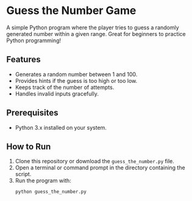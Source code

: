 # Guess the Number Game

A simple Python program where the player tries to guess a randomly generated number within a given range. Great for beginners to practice Python programming!

## Features
- Generates a random number between 1 and 100.
- Provides hints if the guess is too high or too low.
- Keeps track of the number of attempts.
- Handles invalid inputs gracefully.

## Prerequisites
- Python 3.x installed on your system.

## How to Run
1. Clone this repository or download the `guess_the_number.py` file.
2. Open a terminal or command prompt in the directory containing the script.
3. Run the program with:
   ```bash
   python guess_the_number.py

